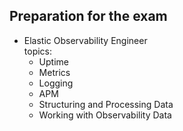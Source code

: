 ## Preparation for the exam

- Elastic Observability Engineer </br>
  topics:
    - Uptime
    - Metrics
    - Logging
    - APM
    - Structuring and Processing Data
    - Working with Observability Data